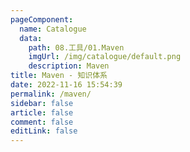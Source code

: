 ```yaml
---
pageComponent:
  name: Catalogue
  data:
    path: 08.工具/01.Maven
    imgUrl: /img/catalogue/default.png
    description: Maven
title: Maven - 知识体系
date: 2022-11-16 15:54:39
permalink: /maven/
sidebar: false
article: false
comment: false
editLink: false
---
```

